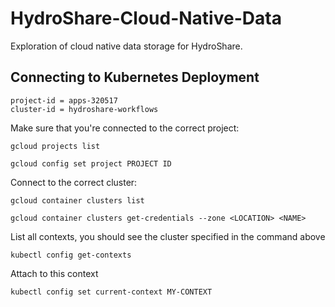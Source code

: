 # HydroShare-Cloud-Native-Data
Exploration of cloud native data storage for HydroShare.




## Connecting to Kubernetes Deployment

```
project-id = apps-320517
cluster-id = hydroshare-workflows
```

Make sure that you're connected to the correct project:

`gcloud projects list`

`gcloud config set project PROJECT ID`

Connect to the correct cluster: 

`gcloud container clusters list`

`gcloud container clusters get-credentials --zone <LOCATION> <NAME>`

List all contexts, you should see the cluster specified in the command above

`kubectl config get-contexts`

Attach to this context

`kubectl config set current-context MY-CONTEXT`

